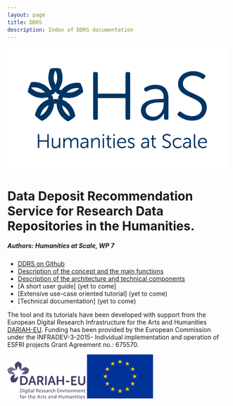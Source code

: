 ```yaml
---
layout: page
title: DDRS
description: Index of DDRS documentation
---
```

![alt text](https://github.com/DARIAH-ERIC/ddrs/blob/master/docs/contents/HaS_Logo_transparent_DARIAH_Farbton.png "Humanities at Scale")

# Data Deposit Recommendation Service for Research Data Repositories in the Humanities.
##### Authors: Humanities at Scale, WP 7

* [DDRS on Github](https://github.com/DARIAH-ERIC/ddrs)
* [Description of the concept and the main functions](concept.md)
* [Description of the architecture and technical components](architecture.md)
* [A short user guide] (yet to come]
* [Extensive use-case oriented tutorial] (yet to come)
* [Technical documentation] (yet to come)

The tool and its tutorials have been developed with support from the European Digital Research Infrastructure for the Arts and Humanities [DARIAH-EU](http://www.dariah.eu/). Funding has been provided by the European Commission under the INFRADEV-3-2015- Individual implementation and operation of ESFRI projects Grant Agreement no.: 675570.

![alt text](https://github.com/DARIAH-ERIC/ddrs/blob/master/docs/contents/DARIAH-EU-Logo-RGB_small.png "DARIAH-EU")      ![alt text](https://github.com/DARIAH-ERIC/ddrs/blob/master/docs/contents/eu.png "European Commission")
